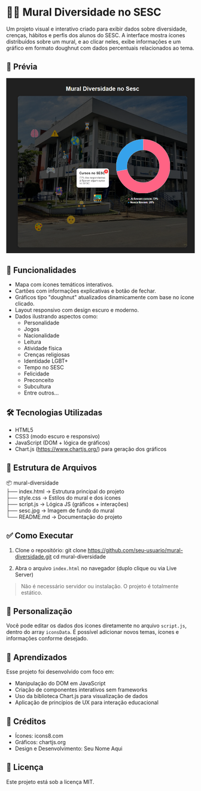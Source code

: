 # 🏳️‍🌈 Mural Diversidade no SESC

Um projeto visual e interativo criado para exibir dados sobre diversidade, crenças, hábitos e perfis dos alunos do SESC. A interface mostra ícones distribuídos sobre um mural, e ao clicar neles, exibe informações e um gráfico em formato doughnut com dados percentuais relacionados ao tema.

## 📸 Prévia

![Mural Diversidade no SESC](./mapa.png)

## 🚀 Funcionalidades

- Mapa com ícones temáticos interativos.
- Cartões com informações explicativas e botão de fechar.
- Gráficos tipo "doughnut" atualizados dinamicamente com base no ícone clicado.
- Layout responsivo com design escuro e moderno.
- Dados ilustrando aspectos como:
  - Personalidade
  - Jogos
  - Nacionalidade
  - Leitura
  - Atividade física
  - Crenças religiosas
  - Identidade LGBT+
  - Tempo no SESC
  - Felicidade
  - Preconceito
  - Subcultura
  - Entre outros...

## 🛠️ Tecnologias Utilizadas

- HTML5
- CSS3 (modo escuro e responsivo)
- JavaScript (DOM + lógica de gráficos)
- Chart.js (https://www.chartjs.org/) para geração dos gráficos

## 📁 Estrutura de Arquivos

📦 mural-diversidade  
├── index.html         → Estrutura principal do projeto  
├── style.css          → Estilos do mural e dos ícones  
├── script.js          → Lógica JS (gráficos + interações)  
├── sesc.jpg           → Imagem de fundo do mural  
└── README.md          → Documentação do projeto  

## ✅ Como Executar

1. Clone o repositório:
   git clone https://github.com/seu-usuario/mural-diversidade.git
   cd mural-diversidade

2. Abra o arquivo `index.html` no navegador (duplo clique ou via Live Server)

> Não é necessário servidor ou instalação. O projeto é totalmente estático.

## 🧩 Personalização

Você pode editar os dados dos ícones diretamente no arquivo `script.js`, dentro do array `iconsData`. É possível adicionar novos temas, ícones e informações conforme desejado.

## 🧠 Aprendizados

Esse projeto foi desenvolvido com foco em:

- Manipulação do DOM em JavaScript
- Criação de componentes interativos sem frameworks
- Uso da biblioteca Chart.js para visualização de dados
- Aplicação de princípios de UX para interação educacional

## 📢 Créditos

- Ícones: icons8.com  
- Gráficos: chartjs.org  
- Design e Desenvolvimento: Seu Nome Aqui

## 📄 Licença

Este projeto está sob a licença MIT.

